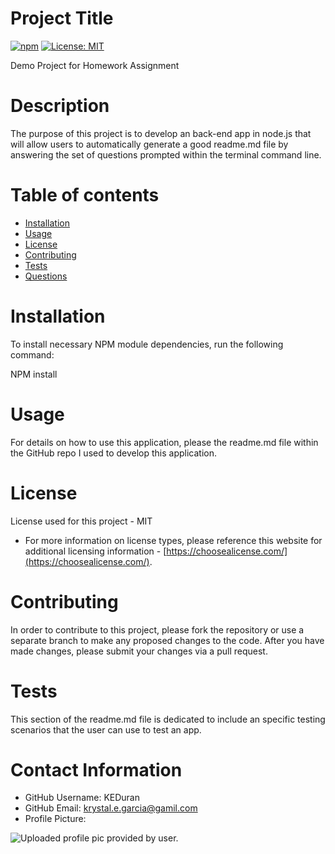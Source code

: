 
# Project Title
[![npm](https://badge.fury.io/js/inquirer.svg)](http://badge.fury.io/js/inquirer)
[![License: MIT](https://img.shields.io/badge/License-MIT-yellow.svg)](https://opensource.org/licenses/MIT)

Demo Project for Homework Assignment

# Description
The purpose of this project is to develop an back-end app in node.js that will allow users to automatically generate a good readme.md file by answering the set of questions prompted within the terminal command line.

# Table of contents
* [Installation](#-Installation)
* [Usage](#-Usage)
* [License](#-License)
* [Contributing](#-Contributing)
* [Tests](#-Tests)
* [Questions](#-Contact-Information)

# Installation
To install necessary NPM module dependencies, run the following command:

NPM install



# Usage
For details on how to use this application, please the readme.md file within the GitHub repo I used to develop this application. 

# License
License used for this project - MIT

* For more information on license types, please reference this website for additional licensing information - [https://choosealicense.com/](https://choosealicense.com/).

# Contributing
In order to contribute to this project, please fork the repository or use a separate branch to make any proposed changes to the code. After you have made changes, please submit your changes via a pull request.

# Tests
This section of the readme.md file is dedicated to include an specific testing scenarios that the user can use to test an app.

# Contact Information
* GitHub Username: KEDuran
* GitHub Email: krystal.e.garcia@gamil.com
* Profile Picture: 

![Uploaded profile pic provided by user.](https://github.com/KEDuran.png)
